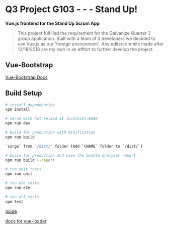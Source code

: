 # Q3 Project G103 - - - Stand Up!

__Vue.js frontend for the Stand Up Scrum App__

> This project fulfilled the requirement for the Galvanize Quarter 3 group application. Built with a team of 3 developers we decided to use Vue.js as our 'foreign environment'. Any edits/commits made after 12/18/2018 are my own in an efffort to further develop the project.

## Vue-Bootstrap

[Vue-Bootstrap Docs](https://bootstrap-vue.js.org/docs/components/)

## Build Setup

``` bash
# install dependencies
npm install

# serve with hot reload at localhost:8080
npm run dev

# build for production with minification
npm run build

`surge` from '/dist/' folder (Add `CNAME` folder to `/dist/`)

# build for production and view the bundle analyzer report
npm run build --report

# run unit tests
npm run unit

# run e2e tests
npm run e2e

# run all tests
npm test
```

[guide](http://vuejs-templates.github.io/webpack/) 

[docs for vue-loader](http://vuejs.github.io/vue-loader)
